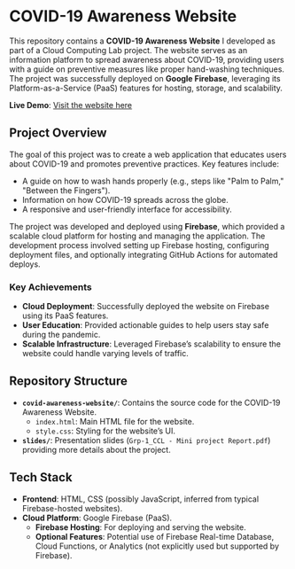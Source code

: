 # COVID-19 Awareness Website

This repository contains a **COVID-19 Awareness Website** I developed as part of a Cloud Computing Lab project. The website serves as an information platform to spread awareness about COVID-19, providing users with a guide on preventive measures like proper hand-washing techniques. The project was successfully deployed on **Google Firebase**, leveraging its Platform-as-a-Service (PaaS) features for hosting, storage, and scalability.

**Live Demo**: [Visit the website here](https://covid-19-website-e759d.web.app/)

## Project Overview

The goal of this project was to create a web application that educates users about COVID-19 and promotes preventive practices. Key features include:
- A guide on how to wash hands properly (e.g., steps like "Palm to Palm," "Between the Fingers").
- Information on how COVID-19 spreads across the globe.
- A responsive and user-friendly interface for accessibility.

The project was developed and deployed using **Firebase**, which provided a scalable cloud platform for hosting and managing the application. The development process involved setting up Firebase hosting, configuring deployment files, and optionally integrating GitHub Actions for automated deploys.

### Key Achievements
- **Cloud Deployment**: Successfully deployed the website on Firebase using its PaaS features.
- **User Education**: Provided actionable guides to help users stay safe during the pandemic.
- **Scalable Infrastructure**: Leveraged Firebase’s scalability to ensure the website could handle varying levels of traffic.

## Repository Structure
- **`covid-awareness-website/`**: Contains the source code for the COVID-19 Awareness Website.
  - `index.html`: Main HTML file for the website.
  - `style.css`: Styling for the website’s UI.
- **`slides/`**: Presentation slides (`Grp-1_CCL - Mini project Report.pdf`) providing more details about the project.

## Tech Stack
- **Frontend**: HTML, CSS (possibly JavaScript, inferred from typical Firebase-hosted websites).
- **Cloud Platform**: Google Firebase (PaaS).
  - **Firebase Hosting**: For deploying and serving the website.
  - **Optional Features**: Potential use of Firebase Real-time Database, Cloud Functions, or Analytics (not explicitly used but supported by Firebase).
